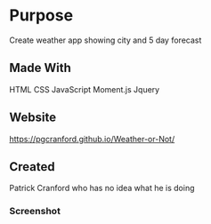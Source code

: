 # Purpose 
Create weather app showing city and 5 day forecast

## Made With 
HTML
CSS
JavaScript
Moment.js
Jquery


## Website 

https://pgcranford.github.io/Weather-or-Not/

## Created 

Patrick Cranford who has no idea what he is doing 

### Screenshot 
